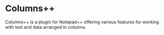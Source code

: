 # Columns++
Columns++ is a plugin for Notepad++ offering various features for working with text and data arranged in columns.
